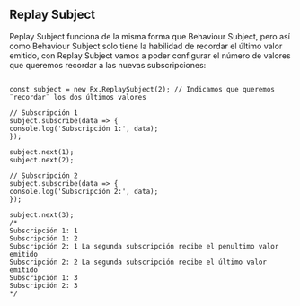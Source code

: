 ## Replay Subject

Replay Subject funciona de la misma forma que Behaviour Subject, pero así como Behaviour Subject solo tiene la habilidad de recordar el último valor emitido, con Replay Subject vamos a poder configurar el número de valores que queremos recordar a las nuevas subscripciones:

```

const subject = new Rx.ReplaySubject(2); // Indicamos que queremos ¨recordar¨ los dos últimos valores

// Subscripción 1
subject.subscribe(data => {
console.log('Subscripción 1:', data);
});

subject.next(1);
subject.next(2);

// Subscripción 2
subject.subscribe(data => {
console.log('Subscripción 2:', data);
});

subject.next(3);
/*
Subscripción 1: 1
Subscripción 1: 2
Subscripción 2: 1 La segunda subscripción recibe el penultimo valor emitido
Subscripción 2: 2 La segunda subscripción recibe el último valor emitido
Subscripción 1: 3
Subscripción 2: 3
*/

```
